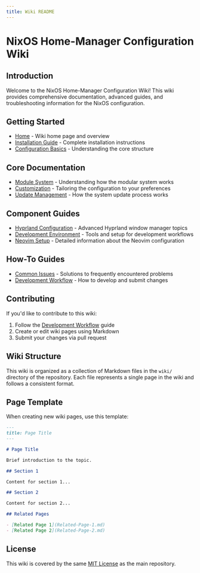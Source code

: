 ```yaml
---
title: Wiki README
---
```


# NixOS Home-Manager Configuration Wiki

## Introduction

Welcome to the NixOS Home-Manager Configuration Wiki! This wiki provides comprehensive documentation, advanced guides, and troubleshooting information for the NixOS configuration.

## Getting Started

- [Home](Home.md) - Wiki home page and overview
- [Installation Guide](Installation.md) - Complete installation instructions
- [Configuration Basics](Configuration-Basics.md) - Understanding the core structure

## Core Documentation

- [Module System](Module-System.md) - Understanding how the modular system works
- [Customization](Customization.md) - Tailoring the configuration to your preferences
- [Update Management](Update-Management.md) - How the system update process works

## Component Guides

- [Hyprland Configuration](Hyprland-Configuration.md) - Advanced Hyprland window manager topics
- [Development Environment](Development-Environment.md) - Tools and setup for development workflows
- [Neovim Setup](Neovim-Setup.md) - Detailed information about the Neovim configuration

## How-To Guides

- [Common Issues](Common-Issues.md) - Solutions to frequently encountered problems
- [Development Workflow](Development-Workflow.md) - How to develop and submit changes

## Contributing

If you'd like to contribute to this wiki:

1. Follow the [Development Workflow](Development-Workflow.md) guide
2. Create or edit wiki pages using Markdown
3. Submit your changes via pull request

## Wiki Structure

This wiki is organized as a collection of Markdown files in the `wiki/` directory of the repository. Each file represents a single page in the wiki and follows a consistent format.

## Page Template

When creating new wiki pages, use this template:

```markdown
---
title: Page Title
---

# Page Title

Brief introduction to the topic.

## Section 1

Content for section 1...

## Section 2

Content for section 2...

## Related Pages

- [Related Page 1](Related-Page-1.md)
- [Related Page 2](Related-Page-2.md)
```

## License

This wiki is covered by the same [MIT License](../LICENSE.md) as the main repository.
